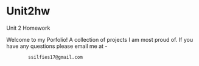 # Unit2hw
Unit 2 Homework

Welcome to my Porfolio! A collection of projects I am most proud of. If you have any questions please email me at -
            
            ssilfies17@gmail.com
